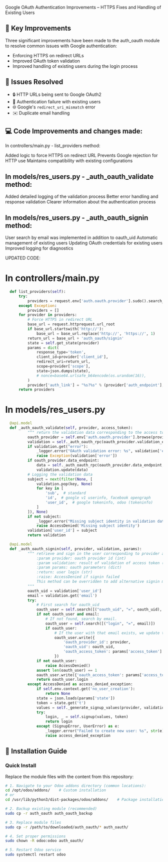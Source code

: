 Google OAuth Authentication Improvements – HTTPS Fixes and Handling of Existing Users

## 🚀 Key Improvements
Three significant improvements have been made to the auth_oauth module to resolve common issues with Google authentication:

* Enforcing HTTPS on redirect URLs
* Improved OAuth token validation
* Improved handling of existing users during the login process

## 🔧 Issues Resolved

* 🔒 HTTP URLs being sent to Google OAuth2
* 👤 Authentication failure with existing users
* 🌐 Google's `redirect_uri_mismatch` error
* ✉️ Duplicate email handling
  
## 💻 Code Improvements and changes made:

In controllers/main.py - list_providers method:

Added logic to force HTTPS on redirect URL
Prevents Google rejection for HTTP use
Maintains compatibility with existing configurations

## In models/res_users.py - _auth_oauth_validate method:

Added detailed logging of the validation process
Better error handling and response validation
Clearer information about the authentication process

## In models/res_users.py - _auth_oauth_signin method:

User search by email was implemented in addition to oauth_uid
Automatic management of existing users
Updating OAuth credentials for existing users
Improved logging for diagnostics

UPDATED CODE:

# In controllers/main.py

```python
  def list_providers(self):
      try:
          providers = request.env['auth.oauth.provider'].sudo().search_read([('enabled', '=', True)])
      except Exception:
          providers = []
      for provider in providers:
          # Force HTTPS in redirect URL
          base_url = request.httprequest.url_root
          if base_url.startswith('http://'):
              base_url = base_url.replace('http://', 'https://', 1)
          return_url = base_url + 'auth_oauth/signin'
          state = self.get_state(provider)
          params = dict(
              response_type='token',
              client_id=provider['client_id'],
              redirect_uri=return_url,
              scope=provider['scope'],
              state=json.dumps(state),
              # nonce=base64.urlsafe_b64encode(os.urandom(16)),
          )
          provider['auth_link'] = "%s?%s" % (provider['auth_endpoint'], werkzeug.urls.url_encode(params))
      return providers
```

# In models/res_users.py

```python
  @api.model
  def _auth_oauth_validate(self, provider, access_token):
          """ return the validation data corresponding to the access token """
          oauth_provider = self.env['auth.oauth.provider'].browse(provider)
          validation = self._auth_oauth_rpc(oauth_provider.validation_endpoint, access_token)
          if validation.get("error"):
              _logger.error("OAuth validation error: %s", validation['error'])
              raise Exception(validation['error'])
          if oauth_provider.data_endpoint:
              data = self._auth_oauth_rpc(oauth_provider.data_endpoint, access_token)
              validation.update(data)
          # Logging the validation data
          subject = next(filter(None, [
              validation.pop(key, None)
              for key in [
                  'sub',  # standard
                  'id',  # google v1 userinfo, facebook opengraph
                  'user_id',  # google tokeninfo, odoo (tokeninfo)
              ]
          ]), None) 
          if not subject:
              _logger.error("Missing subject identity in validation data")
              raise AccessDenied('Missing subject identity')
          validation['user_id'] = subject
          return validation

  @api.model
  def _auth_oauth_signin(self, provider, validation, params):
          """ retrieve and sign in the user corresponding to provider and validated access token
              :param provider: oauth provider id (int)
              :param validation: result of validation of access token (dict)
              :param params: oauth parameters (dict)
              :return: user login (str)
              :raise: AccessDenied if signin failed
              This method can be overridden to add alternative signin methods.
          """
          oauth_uid = validation['user_id']
          email = validation.get('email')
          try:
              # First search for oauth_uid
              oauth_user = self.search([("oauth_uid", "=", oauth_uid), ('oauth_provider_id', '=', provider)])
              if not oauth_user and email:
                  # If not found, search by email.
                  oauth_user = self.search([("login", "=", email)])
                  if oauth_user:
                      # If the user with that email exists, we update their OAuth data
                      oauth_user.write({
                          'oauth_provider_id': provider,
                          'oauth_uid': oauth_uid,
                          'oauth_access_token': params['access_token']
                      })
              if not oauth_user:
                  raise AccessDenied()
              assert len(oauth_user) == 1
              oauth_user.write({'oauth_access_token': params['access_token']})
              return oauth_user.login
          except AccessDenied as access_denied_exception:
              if self.env.context.get('no_user_creation'):
                  return None
              state = json.loads(params['state'])
              token = state.get('t')
              values = self._generate_signup_values(provider, validation, params)
              try:
                  login, _ = self.signup(values, token)
                  return login
              except (SignupError, UserError) as e:
                  _logger.error("Failed to create new user: %s", str(e))
                  raise access_denied_exception

```
## 🔧 Installation Guide

### Quick Install
Replace the module files with the content from this repository:

```bash
# 1. Navigate to your Odoo addons directory (common locations):
cd /opt/odoo/addons/    # Custom installation
# or
cd /usr/lib/python3/dist-packages/odoo/addons/    # Package installation

# 2. Backup existing module (recommended)
sudo cp -r auth_oauth auth_oauth_backup

# 3. Replace module files
sudo cp -r /path/to/downloaded/auth_oauth/* auth_oauth/

# 4. Set proper permissions
sudo chown -R odoo:odoo auth_oauth/

# 5. Restart Odoo service
sudo systemctl restart odoo
